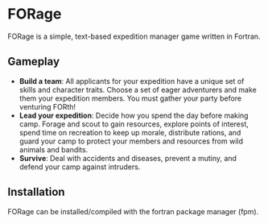 # FORage

FORage is a simple, text-based expedition manager game written in Fortran. 

Gameplay
--------
- **Build a team**: All applicants for your expedition have a unique set of skills and character traits. Choose a set of eager adventurers and make them your expedition members. You must gather your party before venturing FORth!
- **Lead your expedition**: Decide how you spend the day before making camp. Forage and scout to gain resources, explore points of interest, spend time on recreation to keep up morale, distribute rations, and guard your camp to protect your members and resources from wild animals and bandits.
- **Survive**: Deal with accidents and diseases, prevent a mutiny, and defend your camp against intruders.

Installation
------------
FORage can be installed/compiled with the fortran package manager (fpm).
